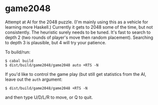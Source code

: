 game2048
========

Attempt at AI for the 2048 puzzle. (I'm mainly using this as a vehicle for
learning more Haskell.) Currently it gets to 2048 some of the time, but not
consistently. The heuristic surely needs to be tuned. It's fast to search to
depth 2 (two rounds of player's move then random placement). Searching to depth
3 is plausible, but 4 will try your patience.

To build/run:

````
$ cabal build
$ dist/build/game2048/game2048 auto +RTS -N
````

If you'd like to control the game play (but still get statistics from the AI,
leave out the `auth` argument:

````
$ dist/build/game2048/game2048 +RTS -N
````

and then type U/D/L/R to move, or Q to quit.

